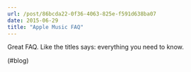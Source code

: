 ```yaml
---
url: /post/86bcda22-0f36-4063-825e-f591d638ba07
date: 2015-06-29
title: "Apple Music FAQ"
---
```


Great FAQ. Like the titles says: everything you need to know.



(#blog)
